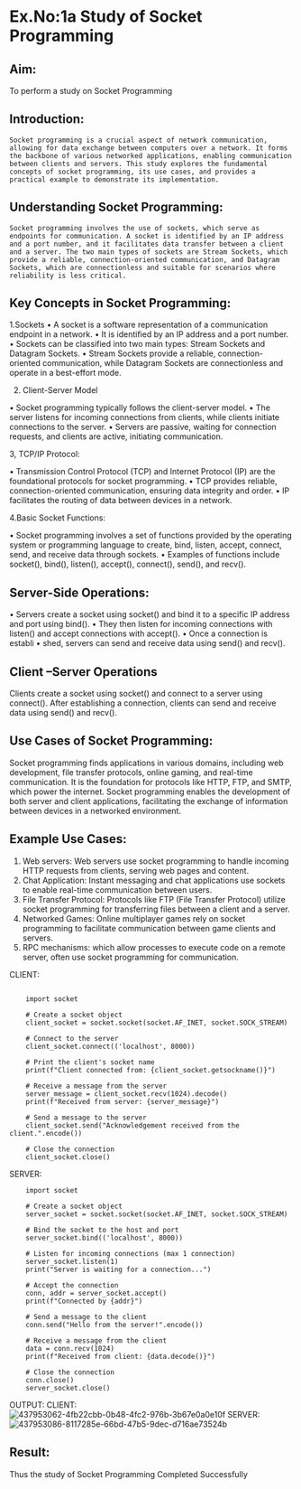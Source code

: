 # Ex.No:1a  			Study of Socket Programming

## Aim: 
To perform a study on Socket Programming
## Introduction:

 	Socket programming is a crucial aspect of network communication, allowing for data exchange between computers over a network. It forms the backbone of various networked applications, enabling communication between clients and servers. This study explores the fundamental concepts of socket programming, its use cases, and provides a practical example to demonstrate its implementation.
## Understanding Socket Programming:
	Socket programming involves the use of sockets, which serve as endpoints for communication. A socket is identified by an IP address and a port number, and it facilitates data transfer between a client and a server. The two main types of sockets are Stream Sockets, which provide a reliable, connection-oriented communication, and Datagram Sockets, which are connectionless and suitable for scenarios where reliability is less critical.
## Key Concepts in Socket Programming:
1.Sockets
•	A socket is a software representation of a communication endpoint in a network.
•	It is identified by an IP address and a port number.
•	Sockets can be classified into two main types: Stream Sockets and Datagram Sockets.
•	Stream Sockets provide a reliable, connection-oriented communication, while Datagram Sockets are connectionless and operate in a best-effort mode.

2. Client-Server Model

•	Socket programming typically follows the client-server model.
•	The server listens for incoming connections from clients, while clients initiate connections to the server.
•	Servers are passive, waiting for connection requests, and clients are active, initiating communication.

3, TCP/IP Protocol:

•	Transmission Control Protocol (TCP) and Internet Protocol (IP) are the foundational protocols for socket programming.
•	TCP provides reliable, connection-oriented communication, ensuring data integrity and order.
•	IP facilitates the routing of data between devices in a network.

4.Basic Socket Functions:

•	Socket programming involves a set of functions provided by the operating system or programming language to create, bind, listen, accept, connect, send, and receive data through sockets.
•	Examples of functions include socket(), bind(), listen(), accept(), connect(), send(), and recv().

## Server-Side Operations:

•	Servers create a socket using socket() and bind it to a specific IP address and port using bind().
•	They then listen for incoming connections with listen() and accept connections with accept().
•	Once a connection is establi
•	shed, servers can send and receive data using send() and recv().

## Client –Server Operations

Clients create a socket using socket() and connect to a server using connect().
After establishing a connection, clients can send and receive data using send() and recv().

## Use Cases of Socket Programming:
Socket programming finds applications in various domains, including web development, file transfer protocols, online gaming, and real-time communication. It is the foundation for protocols like HTTP, FTP, and SMTP, which power the internet. Socket programming enables the development of both server and client applications, facilitating the exchange of information between devices in a networked environment.
## Example Use Cases:

1.	Web servers: Web servers use socket programming to handle incoming HTTP requests from clients, serving web pages and content.
2.	Chat Application: Instant messaging and chat applications use sockets to enable real-time communication between users.
3.	File Transfer Protocol: Protocols like FTP (File Transfer Protocol) utilize socket programming for transferring files between a client and a server.
4.	Networked Games: Online multiplayer games rely on socket programming to facilitate communication between game clients and servers.
5.	RPC mechanisms: which allow processes to execute code on a remote server, often use socket programming for communication.

CLIENT:
```

	import socket
	
	# Create a socket object
	client_socket = socket.socket(socket.AF_INET, socket.SOCK_STREAM)
	
	# Connect to the server
	client_socket.connect(('localhost', 8000))
	
	# Print the client's socket name
	print(f"Client connected from: {client_socket.getsockname()}")
	
	# Receive a message from the server
	server_message = client_socket.recv(1024).decode()
	print(f"Received from server: {server_message}")
	
	# Send a message to the server
	client_socket.send("Acknowledgement received from the client.".encode())
	
	# Close the connection
	client_socket.close()
```
SERVER:
```
	import socket
	
	# Create a socket object
	server_socket = socket.socket(socket.AF_INET, socket.SOCK_STREAM)
	
	# Bind the socket to the host and port
	server_socket.bind(('localhost', 8000))
	
	# Listen for incoming connections (max 1 connection)
	server_socket.listen(1)
	print("Server is waiting for a connection...")
	
	# Accept the connection
	conn, addr = server_socket.accept()
	print(f"Connected by {addr}")
	
	# Send a message to the client
	conn.send("Hello from the server!".encode())
	
	# Receive a message from the client
	data = conn.recv(1024)
	print(f"Received from client: {data.decode()}")
	
	# Close the connection
	conn.close()
	server_socket.close()
```
OUTPUT: 
CLIENT:
![437953062-4fb22cbb-0b48-4fc2-976b-3b67e0a0e10f](https://github.com/user-attachments/assets/eaf18e6b-4635-4b6d-9ba6-8f35ab728421)
SERVER:
![437953086-8117285e-66bd-47b5-9dec-d716ae73524b](https://github.com/user-attachments/assets/82b8c906-0da8-4f61-9b3f-eb5ae233967f)


## Result:
Thus the study of Socket Programming Completed Successfully
